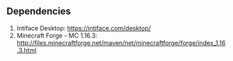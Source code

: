 ## Dependencies
1. Intiface Desktop: https://intiface.com/desktop/
2. Minecraft Forge - MC 1.16.3: http://files.minecraftforge.net/maven/net/minecraftforge/forge/index_1.16.3.html
